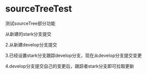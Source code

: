 # sourceTreeTest
测试sourceTree部分功能

从新建的stark分支提交

2.从新建develop分支提交

3.已经设置stark分支跟踪develop分支，现在从develop分支提交变更

4.develop分支提交自己的变更后，跟踪者stark分支即可拉取更新